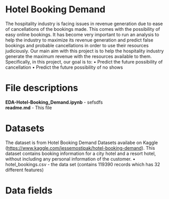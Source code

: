 # Hotel Booking Demand
The hospitality industry is facing issues in revenue generation due to ease of cancellations of the bookings made. This comes with the possibility of easy online bookings. It has become very important to run an analysis to help the industry to maximize its revenue generation and predict false bookings and probable cancellations in order to use their resources judiciously.
Our main aim with this project is to help the hospitality industry generate the maximum revenue with the resources available to them. Specifically, in this project, our goal is to:
• Predict the future possibility of cancellation 
• Predict the future possibility of no shows

# File descriptions
**EDA-Hotel-Booking_Demand.ipynb** - sefsdfs <br/>
**readme.md** - This file <br/>


# Datasets
The dataset is from Hotel Booking Demand Datasets availabe on Kaggle (https://www.kaggle.com/jessemostipak/hotel-booking-demand). This dataset contains booking information for a city hotel and a resort hotel, without including any personal information of the customer. 
• hotel_bookings.csv - the data set (contains 119390 records which has 32 different features) 


# Data fields
<!---
**hotel** -  Hotel (H1 = Resort Hotel or H2 = City Hotel)<br/>
**is_canceled** - Value indicating if the booking was canceled (1) or not (0) <br/>
**lead_time** - Number of days that elapsed between the booking date and the arrival date <br/>
**arrival_date_month** - Month of arrival date <br/>
**arrival_date_week_number** - Week number of year for arrival date <br/>
**arrival_date_day_of_month** -  Day of arrival date <br/>
**stays_in_weekend_nights** - Number of weekend nights (Saturday or Sunday) the guest stayed or booked to stay at the hotel <br/>
**stays_in_week_nights** - Number of week nights (Monday to Friday) the guest stayed or booked to stay at the hotel <br/>
**meal** - Type of meal booked. <br/>
**country** - Country of origin. <br/>
**market_segment** - Market segment designation. In categories, “TA” means “Travel Agents” and “TO” means “Tour Operators” <br/>
**distribution_channel** - Booking distribution channel. The term “TA” means “Travel Agents” and “TO” means “Tour Operators”<br/>
**is_repeated_guest** - Value indicating if the booking name was from a repeated guest (1) or not (0) <br/>
**previous_cancellations** -  Number of previous bookings that were cancelled by the customer prior to the current booking <br/>
**previous_bookings_not_canceled** - Number of previous bookings not cancelled by the customer prior to the current booking <br/>
**booking_changes** - Number of changes made to the booking from the moment the booking to the check-in or cancellation <br/>
**deposit_type** -  Three categories: No Deposit, Non Refund, Refundable <br/>
**agent** - ID of the travel agency that made the booking <br/>
**company** - ID of the company that made the booking or responsible for paying the booking. <br/>
**days_in_waiting_list** - Number of days the booking was in the waiting list before it was confirmed to the customer <br/>
**customer_type** - Type of booking, assuming one of four categories: Contract, Group, Transient, Transient-party <br/>
**adr** - Average Daily Rate as defined by dividing the sum of all lodging transactions by the total number of staying nights <br/>
**required_car_parking_spaces** -  Number of car parking spaces required by the customer <br/>
**total_of_special_requests** - Number of special requests made by the customer (e.g. twin bed or high floor)<br/>
--->


